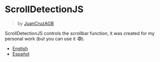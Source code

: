 # ScrollDetectionJS
> by [JuanCruzAGB](https://github.com/JuanCruzAGB)

ScrollDetectionJS controls the scrollbar function, it was created for my personal work (but you can use it **:D**).

 - [English](https://github.com/JuanCruzAGB/ScrollDetectionJS/blob/master/doc/en.md)
 - [Español](https://github.com/JuanCruzAGB/ScrollDetectionJS/blob/master/doc/es.md)